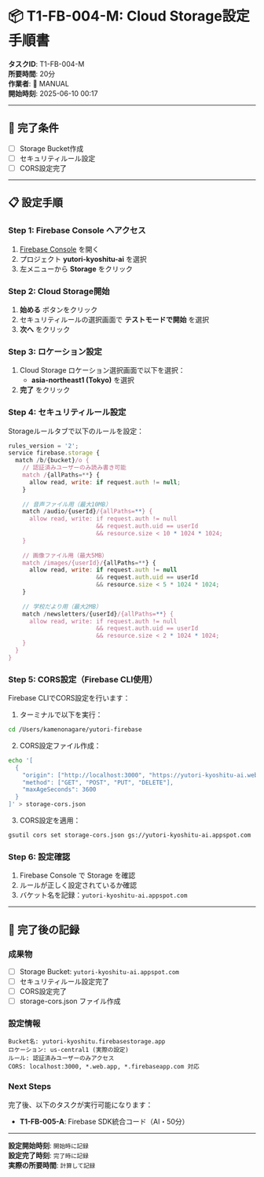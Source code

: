 # 📦 T1-FB-004-M: Cloud Storage設定手順書

**タスクID**: T1-FB-004-M  
**所要時間**: 20分  
**作業者**: 🔧 MANUAL  
**開始時刻**: 2025-06-10 00:17

---

## 🎯 完了条件
- [ ] Storage Bucket作成
- [ ] セキュリティルール設定
- [ ] CORS設定完了

---

## 📋 設定手順

### Step 1: Firebase Console へアクセス
1. [Firebase Console](https://console.firebase.google.com/) を開く
2. プロジェクト **yutori-kyoshitu-ai** を選択
3. 左メニューから **Storage** をクリック

### Step 2: Cloud Storage開始
1. **始める** ボタンをクリック
2. セキュリティルールの選択画面で **テストモードで開始** を選択
3. **次へ** をクリック

### Step 3: ロケーション設定
1. Cloud Storage ロケーション選択画面で以下を選択：
   - **asia-northeast1 (Tokyo)** を選択
2. **完了** をクリック

### Step 4: セキュリティルール設定
Storageルールタブで以下のルールを設定：

```javascript
rules_version = '2';
service firebase.storage {
  match /b/{bucket}/o {
    // 認証済みユーザーのみ読み書き可能
    match /{allPaths=**} {
      allow read, write: if request.auth != null;
    }
    
    // 音声ファイル用（最大10MB）
    match /audio/{userId}/{allPaths=**} {
      allow read, write: if request.auth != null 
                         && request.auth.uid == userId
                         && resource.size < 10 * 1024 * 1024;
    }
    
    // 画像ファイル用（最大5MB）
    match /images/{userId}/{allPaths=**} {
      allow read, write: if request.auth != null 
                         && request.auth.uid == userId
                         && resource.size < 5 * 1024 * 1024;
    }
    
    // 学校だより用（最大2MB）
    match /newsletters/{userId}/{allPaths=**} {
      allow read, write: if request.auth != null 
                         && request.auth.uid == userId
                         && resource.size < 2 * 1024 * 1024;
    }
  }
}
```

### Step 5: CORS設定（Firebase CLI使用）
Firebase CLIでCORS設定を行います：

1. ターミナルで以下を実行：
```bash
cd /Users/kamenonagare/yutori-firebase
```

2. CORS設定ファイル作成：
```bash
echo '[
  {
    "origin": ["http://localhost:3000", "https://yutori-kyoshitu-ai.web.app"],
    "method": ["GET", "POST", "PUT", "DELETE"],
    "maxAgeSeconds": 3600
  }
]' > storage-cors.json
```

3. CORS設定を適用：
```bash
gsutil cors set storage-cors.json gs://yutori-kyoshitu-ai.appspot.com
```

### Step 6: 設定確認
1. Firebase Console で Storage を確認
2. ルールが正しく設定されているか確認
3. バケット名を記録：`yutori-kyoshitu-ai.appspot.com`

---

## 📝 完了後の記録

### 成果物
- [ ] Storage Bucket: `yutori-kyoshitu-ai.appspot.com`
- [ ] セキュリティルール設定完了
- [ ] CORS設定完了
- [ ] storage-cors.json ファイル作成

### 設定情報
```
Bucket名: yutori-kyoshitu.firebasestorage.app
ロケーション: us-central1 (実際の設定)
ルール: 認証済みユーザーのみアクセス
CORS: localhost:3000, *.web.app, *.firebaseapp.com 対応
```

### Next Steps
完了後、以下のタスクが実行可能になります：
- **T1-FB-005-A**: Firebase SDK統合コード（AI・50分）

---

**設定開始時刻**: `開始時に記録`  
**設定完了時刻**: `完了時に記録`  
**実際の所要時間**: `計算して記録` 